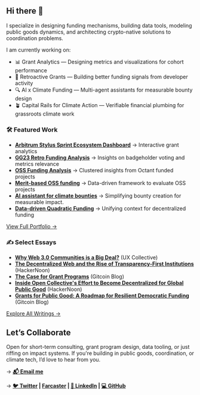 ## Hi there 👋

I specialize in designing funding mechanisms, building data tools, modeling public goods dynamics, and architecting crypto-native solutions to coordination problems.

I am currently working on:
- 📊 Grant Analytics — Designing metrics and visualizations for cohort performance
- 🧮 Retroactive Grants — Building better funding signals from developer activity
- 🔍 AI x Climate Funding — Multi-agent assistants for measurable bounty design
- 🪴 Capital Rails for Climate Action — Verifiable financial plumbing for grassroots climate work

### 🛠️ Featured Work
- **[Arbitrum Stylus Sprint Ecosystem Dashboard](https://stylus-sprint.streamlit.app)** → Interactive grant analytics
- **[GG23 Retro Funding Analysis](https://gg23-retro-analysis.streamlit.app)** → Insights on badgeholder voting and metrics relevance
- **[OSS Funding Analysis](https://docs.opensource.observer/blog/octant-2024-grant-analytics)** → Clustered insights from Octant funded projects
- **[Merit-based OSS funding](https://gov.gitcoin.co/t/gg23-how-were-powering-retroactive-funding-metrics-that-matter/20216)** → Data-driven framework to evaluate OSS projects
- **[AI assistant for climate bounties](https://paragraph.xyz/@atlantisp2p/alfredv01)** → Simplifying bounty creation for measurable impact.
- **[Data-driven Quadratic Funding](https://gov.gitcoin.co/t/data-driven-decision-making-in-quadratic-funding/19752)** → Unifying context for decentralized funding

[View Full Portfolio →](https://rohitmalekar.in/Portfolio)

### ✍️ Select Essays
- **[Why Web 3.0 Communities is a Big Deal?](https://uxdesign.cc/why-web-3-0-communities-are-a-big-deal-600c8e5013c3)** (UX Collective)
- **[The Decentralized Web and the Rise of Transparency-First Institutions](https://hackernoon.com/the-decentralized-internet-and-redistribution-of-power)** (HackerNoon)
- **[The Case for Grant Programs](https://www.gitcoin.co/blog/the-case-for-grant-programs-how-to-incentivise-ecosystem-growth-by-funding-innovation)** (Gitcoin Blog)
- **[Inside Open Collective's Effort to Become Decentralized for Global Public Good](https://hackernoon.com/inside-open-collectives-effort-to-become-decentralized-for-global-public-good)** (HackerNoon)
- **[Grants for Public Good: A Roadmap for Resilient Democratic Funding](https://gitcoin.mirror.xyz/YoSf01Pjm7ZDflCrLypbWxN0B0Fv2bYCVGLSOye8xjE)** (Gitcoin Blog)

[Explore All Writings →](https://rohitmalekar.in/Writings)

## Let’s Collaborate
Open for short-term consulting, grant program design, data tooling, or just riffing on impact systems. If you're building in public goods, coordination, or climate tech, I’d love to hear from you.

→ **[📬 Email me](mailto:rohitmalekar@gmail.com)** 

→ **[🐦 Twitter](https://twitter.com/rohitmalekar) | [Farcaster](https://warpcast.com/rohitmalekar.eth) | [🔗 LinkedIn](https://www.linkedin.com/in/rohitmalekar/) | [💻 GitHub](https://github.com/rohitmalekar)**
